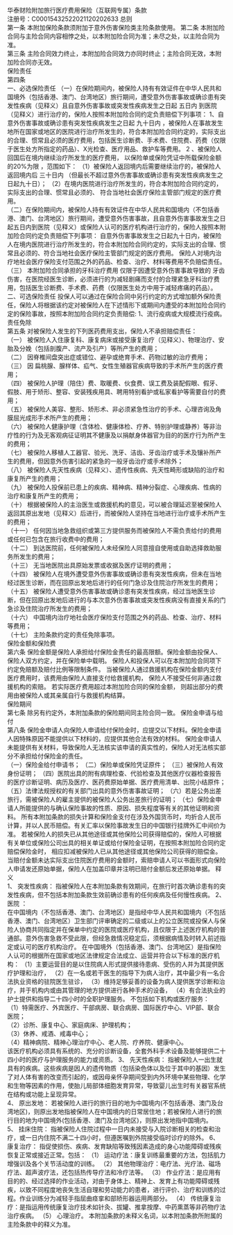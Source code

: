 华泰财险附加旅行医疗费用保险（互联网专属）条款  
注册号：C00015432522021120202633 
总则   
第一条   本附加保险条款须附加于意外伤害保险类主险条款使用。 
第二条   本附加险合同与主险合同内容相悖之处，以本附加险合同为准；未尽之处，以主险合同为准。   
第三条   主险合同效力终止，本附加险合同效力亦同时终止；主险合同无效，本附加险合同亦无效。  
保险责任   
第四条   
一、必选保险责任 
（一）在保险期间内，被保险人持有有效证件在中华人民共和国境外（包括香港、澳门、台湾地区）旅行期间，遭受意外伤害事故或确诊患有突发性疾病（见释义）且自意外伤害事故或突发性疾病发生之日起 五日内  到医院（见释义）进行治疗的，保险人按照本附加险合同约定负责赔偿下列事项： 
1、自意外伤害事故或确诊患有突发性疾病发生之日起 九十日内  ，被保险人在事故发生地所在国家或地区的医院进行治疗所发生的，符合本附加险合同约定的，实际支出的合理、惯常且必须的医疗费用，包括医生诊断费、手术费、住院费、药费（仅限于医生处方所指定的药品）、X光检查、医疗用品、救护车等费用。 
2 、被保险人回国后在境内继续治疗所发生的医疗费用， 以保险单或保险凭证中所载保险金额的20%为限  ，范围如下： 
（1）被保险人返回境内后需要继续治疗的，被保险人返回境内后 三十日内  （但最长不超过意外伤害事故或确诊患有突发性疾病发生之日起九十日）； 
（2）在境内医院进行治疗所发生的，符合本附加险合同约定的，实际支出的合理、惯常且必须的、 符合当地社会医疗保险主管部门规定的医疗费用。   
（二）在保险期间内，被保险人持有有效证件在中华人民共和国境内（不包括香港、澳门、台湾地区）旅行期间，遭受意外伤害事故，且自意外伤害事故发生之日起五日内到医院（见释义）或保险人认可的医疗机构进行治疗的，保险人按照本附加险合同约定负责赔偿下列事项： 
自意外伤害事故发生之日起九十日内，被保险人在境内医院进行治疗所发生的，符合本附加险合同约定的，实际支出的合理、惯常且必须的、符合当地社会医疗保险主管部门规定的医疗费用。 保险人对境内治疗地社会医疗保险支付范围之外的药品、检查、治疗、材料等费用不负赔偿责任。   
（三） 本附加险合同承担的牙科治疗费用 仅限于因遭受意外伤害事故导致的  牙齿伤害，在医院经医生诊断，必须进行的为减轻剧痛而支付的合理紧急牙科治疗费用，包括医生诊断费、手术费、药费（仅限医生处方中用于减轻疼痛的药品）。 
二、可选保险责任 
投保人可以通过在保险合同中另行约定的方式增加额外保险责任，保险人将根据该约定对被保险人在下述情形下或期间内遭受的本附加险合同约定的保险事故，按照本附加险合同约定负责赔偿: 
1、流行疫病或大规模流行疫病。 
责任免除   
第五条   对被保险人发生的下列医药费用支出，保险人不承担赔偿责任：   
（一）   被保险人入住康复科、康复病床或接受康复治疗（见释义）、物理治疗、安胎及分娩（包括剖腹产、流产及引产）等所产生的费用；    
（二）   因脊椎间盘突出症或错位、避孕或绝育手术、药物过敏的治疗费用；   
（三）   因  扁桃腺、腺样体、疝气、女性生殖器官疾病导致的手术所产生的医疗费用；   
（四）   被保险人护理（陪住）费、取暖费、伙食费、误工费及装配假眼、假牙、假肢、用于矫形、整容、安装残疾用具、聘用特别看护或私家看护等需要自付的费用；   
（五）   被保险人美容、整形、矫形术、非必须紧急性治疗的手术、心理咨询及角膜屈光成形手术所产生的费用；   
（六）   被保险人健康护理（含体检、健康体检、疗养、特别护理或静养）等非治疗性的行为及无客观病征证明其不健康及以捐献身体器官为目的的医疗行为所产生的费用；   
（七）   被保险人移植人工器官、验光、洗牙、洁齿、牙齿治疗或手术及镶补所产生的费用，但因意外伤害引起的紧急的一般牙齿治疗或手术除外；   
（八）   被保险人先天性疾病（见释义）、遗传性疾病、先天性畸形或缺陷的治疗和康复所产生的费用；   
（九）   被保险人投保前已患上的疾病、精神病、精神分裂症、心理疾病、性病的治疗和康复所产生的费用；   
（十）   根据被保险人的主治医生或救援机构的意见，可以被合理延迟至被保险人返回其原出发地（见释义）后进行，而被保险人坚持在当地进行治疗或手术所产生的费用；   
（十一）   任何因当地急救组织或第三方提供服务而被保险人不需负责给付的费用或任何已包含在旅行收费中的费用；   
（十二）   到达医院前，任何被保险人未经保险人同意擅自使用或自助选择救助服务所发生的费用；   
（十三）   无当地医院出具原始发票或收据及医疗证明的费用；   
（十四）   被保险人在境外遭受意外伤害事故或确诊患有突发性疾病，但未在当地经过医生诊断，而在回原出发地后进行的任何门急诊及住院治疗所发生的费用；   
（十五）   被保险人遭受意外伤害事故或确诊患有突发性疾病，经过当地医生诊断，但在回原出发地后进行的与本次意外伤害事故或突发性疾病没有直接关系的门急诊及住院治疗所发生的费用；   
（十六）   中国境内治疗地社会医疗保险支付范围之外的药品、检查、治疗、材料等费用；   
（十七）   主险条款约定的责任免除事项。   
保险金额和保险费   
第六条   保险金额是保险人承担给付保险金责任的最高限额。保险金额由投保人、保险人双方约定，并在保险单中载明。 
保险人和投保人可以在本附加险合同项下约定免赔额及赔付比例等限制条件。 
当被保险人通过救援机构在保险金额内支付医疗费用时，该费用由保险人直接支付给救援机构， 保险人不接受任何非通过救援机构的索赔。  若实际医疗费用超过本附加险合同的保险金额， 则超出部分的费用由被保险人或其亲属自行与救援机构结算。   
保险期间   
第七条   除另有约定外，本附加条款的保险期间同主险合同一致。 
保险金申请与给付   
第八条   保险金申请人向保险人申请给付保险金时，应提交以下材料。保险金申请人因特殊原因不能提供以下材料的，应提供其他合法有效的材料。 保险金申请人未能提供有关材料，导致保险人无法核实该申请的真实性的，保险人对无法核实部分不承担给付保险金的责任。  
（一）保险金给付申请书； 
（二）保险单或保险凭证原件； 
（三）被保险人有效身份证明； 
（四）医院出具的附有病理检查、代验检查及其他医疗仪器检查报告的医疗诊断证明、病历及医疗、医药费原始单据、医疗费用清单、出院小结原件； 
（五）法律法规授权的有关部门出具的意外伤害事故证明； 
（六）若是公务出差旅行，需被保险人的雇主提供的被保险人公务出差旅行的证明； 
（七）保险金申请人所能提供的与确认保险事故的性质、原因、损失程度等有关的其他证明和资料。 
所有本附加条款的损失计算和保险金支付在涉及外国货币时，均折合人民币计算，并以人民币赔偿。有关汇率以保险事故发生日的中国银行挂牌外汇中间价为准。 
若被保险人的损失已从其他途径或其他保险公司获得赔偿的，保险人可根据有关单位或保险公司出具的相关单证或给付保险金证明，在按照本附加险合同约定赔偿保险金时， 相应扣减被保险人已从其他途径或其他保险公司获得的赔偿金。   
当赔付金额未达实际支出住院医疗费用的金额时，索赔申请人可以书面形式向保险人申请发还原始单据，保险人在加盖印章并注明已赔付金额后发还原始单据。 
释义   
1、   突发性疾病：  指被保险人在本附加条款有效期间，在旅行时首次确诊患有的突发性疾病，但不包括本附加条款生效前确诊患有的任何疾病及任何慢性疾病。 
2、   医院  ：   
在中国境内（不包括香港、澳门、台湾地区）是指经中华人民共和国境内（不包括香港、澳门、台湾地区）卫生部门评审确定的二级或以上的公立医院或投保人与保险人协商共同指定并在保单中约定的医院或医疗机构，且仅限于上述医疗机构的普通部。意外伤害急救不受此限，但经急救情况稳定后，须根据病情及时转入前述指定或认可的医疗机构治疗。 
在中国境外（包括香港、澳门、台湾地区）是指保险人认可的根据所在国家或地区法律规定合法成立、运营并符合以下标准的医疗机构： 
（1）主要运营目的是以住院病人形式提供接待患病、受伤的人并为其提供医疗护理和治疗， 
（2）在一名或若干医生的指导下为病人治疗，其中最少有一名合法执业资格的驻院医生驻诊， 
（3）维持足够妥善的设备为病人提供医学诊断和治疗，并于机构内或由其管理的地方提供进行各种手术的设备， 
（4）有合法执业的护士提供和指导二十四小时的全职护理服务。 
不包括如下机构或医疗服务：   
（1）特需医疗、外宾医疗、干部病房、联合病房、国际医疗中心、VIP部、联合医院；   
（2）诊所、康复中心、家庭病床、护理机构；   
（3）休养、戒酒、戒毒中心；   
（4）精神病院、精神心理治疗中心、老人院、疗养院、健康中心。   
该医疗机构必须具有系统的、充分的诊断设备，全套外科手术设备及能够提供二十四小时的医疗与护理服务的能力或资质。 
3、   先天性疾病：  指被保险人一出生就具有的疾病。这些疾病是因人的遗传物质（包括染色体以及位于其中的基因）发生了对人体有害的改变而引起的，或因母亲怀孕期间受到内外环境中某些物理、化学和生物等因素的作用，使胎儿局部体细胞发育异常，导致婴儿出生时有关器官系统在结构或功能上呈现异常。  
4、   原出发地：  若被保险人进行的旅行目的地为中国境内(不包括香港、澳门及台湾地区)，则原出发地指被保险人在中国境内的日常居住地；若被保险人进行的旅行目的地为中国境外(包括香港、澳门及台湾地区)，则原出发地指中国境内。  
5、   挂床住院：  指被保险人住院过程中一日内未接受与入院诊断相关的检查和治疗，或一日内住院不满二十四小时，但遵医嘱到外院接受临时诊疗的除外。 
6、   康复治疗：  指促使损伤、疾病、发育缺陷等致残因素造成的身心功能障碍或残疾恢复正常或接近正常。包括： 
（1）   运动疗法：康复训练最重要的方法，包括肌力增强训及各个关节活动度的训练。 
（2）   其他物理治疗：电疗法、光疗法、磁场疗法、超声波疗法，还包括热传导疗法和冷疗法等。 
（3）   作业疗法：是应用有目的的、经过选择的作业活动，对由于身体上、精神上、发育上有功能障碍或残疾，以致不同程度地丧失生活自理和劳动能力的患者，进行评价、治疗和训练的过程。作业训练分为减轻手指屈曲痉挛和部矫形器运用两部分。 
（4）   传统康复治疗：是指运用传统康复治疗技术如针灸、拔罐、推拿按摩、中药熏蒸等非药物疗法治疗疾病。 
（5）   心理治疗。 
本附加条款的未释义名词，以本附加条款所附属的主险条款中的释义为准。   

